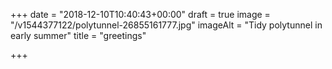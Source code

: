 +++
date = "2018-12-10T10:40:43+00:00"
draft = true
image = "/v1544377122/polytunnel-26855161777.jpg"
imageAlt = "Tidy polytunnel in early summer"
title = "greetings"

+++
